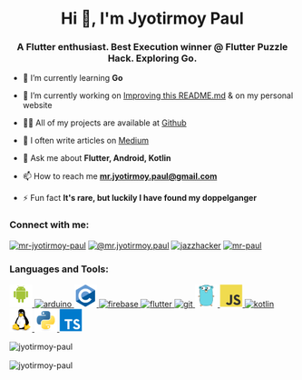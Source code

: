 <h1 align="center">Hi 👋, I'm Jyotirmoy Paul</h1>
<h3 align="center">A Flutter enthusiast. Best Execution winner @ Flutter Puzzle Hack. Exploring Go.</h3>

- 🌱 I’m currently learning **Go**

- 🔭 I’m currently working on [Improving this README.md](https://github.com/jyotirmoy-paul/jyotirmoy-paul/blob/main/README.md) & on my personal website

- 👨‍💻 All of my projects are available at [Github](https://github.com/jyotirmoy-paul)

- 📝 I often write articles on [Medium](https://medium.com/@mr.jyotirmoy.paul)

- 💬 Ask me about **Flutter, Android, Kotlin**

- 📫 How to reach me **mr.jyotirmoy.paul@gmail.com**

- ⚡ Fun fact **It's rare, but luckily I have found my doppelganger**

<h3 align="left">Connect with me:</h3>
<p align="left">
<a href="https://linkedin.com/in/mr-jyotirmoy-paul" target="blank"><img align="center" src="https://raw.githubusercontent.com/rahuldkjain/github-profile-readme-generator/master/src/images/icons/Social/linked-in-alt.svg" alt="mr-jyotirmoy-paul" height="30" width="40" /></a>
<a href="https://medium.com/@mr.jyotirmoy.paul" target="blank"><img align="center" src="https://raw.githubusercontent.com/rahuldkjain/github-profile-readme-generator/master/src/images/icons/Social/medium.svg" alt="@mr.jyotirmoy.paul" height="30" width="40" /></a>
<a href="https://www.codechef.com/users/jazzhacker" target="blank"><img align="center" src="https://cdn.jsdelivr.net/npm/simple-icons@3.1.0/icons/codechef.svg" alt="jazzhacker" height="30" width="40" /></a>
<a href="https://www.leetcode.com/mr_paul" target="blank"><img align="center" src="https://raw.githubusercontent.com/rahuldkjain/github-profile-readme-generator/master/src/images/icons/Social/leet-code.svg" alt="mr-paul" height="30" width="40" /></a>
</p>

<h3 align="left">Languages and Tools:</h3>
<p align="left"> <a href="https://developer.android.com" target="_blank" rel="noreferrer"> <img src="https://raw.githubusercontent.com/devicons/devicon/master/icons/android/android-original-wordmark.svg" alt="android" width="40" height="40"/> </a> <a href="https://www.arduino.cc/" target="_blank" rel="noreferrer"> <img src="https://cdn.worldvectorlogo.com/logos/arduino-1.svg" alt="arduino" width="40" height="40"/> </a> <a href="https://www.cprogramming.com/" target="_blank" rel="noreferrer"> <img src="https://raw.githubusercontent.com/devicons/devicon/master/icons/c/c-original.svg" alt="c" width="40" height="40"/> </a> <a href="https://firebase.google.com/" target="_blank" rel="noreferrer"> <img src="https://www.vectorlogo.zone/logos/firebase/firebase-icon.svg" alt="firebase" width="40" height="40"/> </a> <a href="https://flutter.dev" target="_blank" rel="noreferrer"> <img src="https://www.vectorlogo.zone/logos/flutterio/flutterio-icon.svg" alt="flutter" width="40" height="40"/> </a> <a href="https://git-scm.com/" target="_blank" rel="noreferrer"> <img src="https://www.vectorlogo.zone/logos/git-scm/git-scm-icon.svg" alt="git" width="40" height="40"/> </a> <a href="https://golang.org" target="_blank" rel="noreferrer"> <img src="https://raw.githubusercontent.com/devicons/devicon/master/icons/go/go-original.svg" alt="go" width="40" height="40"/> </a> <a href="https://developer.mozilla.org/en-US/docs/Web/JavaScript" target="_blank" rel="noreferrer"> <img src="https://raw.githubusercontent.com/devicons/devicon/master/icons/javascript/javascript-original.svg" alt="javascript" width="40" height="40"/> </a> <a href="https://kotlinlang.org" target="_blank" rel="noreferrer"> <img src="https://www.vectorlogo.zone/logos/kotlinlang/kotlinlang-icon.svg" alt="kotlin" width="40" height="40"/> </a> <a href="https://www.linux.org/" target="_blank" rel="noreferrer"> <img src="https://raw.githubusercontent.com/devicons/devicon/master/icons/linux/linux-original.svg" alt="linux" width="40" height="40"/> </a> <a href="https://www.python.org" target="_blank" rel="noreferrer"> <img src="https://raw.githubusercontent.com/devicons/devicon/master/icons/python/python-original.svg" alt="python" width="40" height="40"/> </a> <a href="https://www.typescriptlang.org/" target="_blank" rel="noreferrer"> <img src="https://raw.githubusercontent.com/devicons/devicon/master/icons/typescript/typescript-original.svg" alt="typescript" width="40" height="40"/> </a> </p>

<p><img align="center" src="https://github-readme-stats.vercel.app/api/top-langs?username=jyotirmoy-paul&show_icons=true&locale=en&layout=compact" alt="jyotirmoy-paul" /></p>

<p><img align="center" src="https://github-readme-streak-stats.herokuapp.com/?user=jyotirmoy-paul&" alt="jyotirmoy-paul" /></p>
